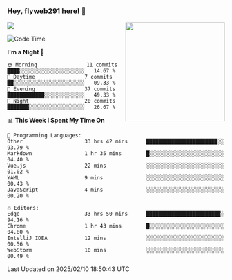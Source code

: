 ### Hey, flyweb291 here! 👋

![](https://metrics.lecoq.io/cherry291?template=classic&config.timezone=Asia%2FShanghai)
<img align='right' src="https://media.giphy.com/media/M9gbBd9nbDrOTu1Mqx/giphy.gif" width="230">
<!-- ![](https://github-readme-stats-ouuan.vercel.app/api?username=flyweb291&theme=dark&show_icons=true) -->

<!--START_SECTION:waka-->
![Code Time](http://img.shields.io/badge/Code%20Time-881%20hrs%2043%20mins-blue)

**I'm a Night 🦉** 

```text
🌞 Morning                11 commits          ████░░░░░░░░░░░░░░░░░░░░░   14.67 % 
🌆 Daytime                7 commits           ██░░░░░░░░░░░░░░░░░░░░░░░   09.33 % 
🌃 Evening                37 commits          ████████████░░░░░░░░░░░░░   49.33 % 
🌙 Night                  20 commits          ███████░░░░░░░░░░░░░░░░░░   26.67 % 
```


📊 **This Week I Spent My Time On** 

```text
💬 Programming Languages: 
Other                    33 hrs 42 mins      ███████████████████████░░   93.79 % 
Markdown                 1 hr 35 mins        █░░░░░░░░░░░░░░░░░░░░░░░░   04.40 % 
Vue.js                   22 mins             ░░░░░░░░░░░░░░░░░░░░░░░░░   01.02 % 
YAML                     9 mins              ░░░░░░░░░░░░░░░░░░░░░░░░░   00.43 % 
JavaScript               4 mins              ░░░░░░░░░░░░░░░░░░░░░░░░░   00.20 % 

🔥 Editors: 
Edge                     33 hrs 50 mins      ████████████████████████░   94.16 % 
Chrome                   1 hr 43 mins        █░░░░░░░░░░░░░░░░░░░░░░░░   04.80 % 
IntelliJ IDEA            12 mins             ░░░░░░░░░░░░░░░░░░░░░░░░░   00.56 % 
WebStorm                 10 mins             ░░░░░░░░░░░░░░░░░░░░░░░░░   00.49 % 
```


 Last Updated on 2025/02/10 18:50:43 UTC
<!--END_SECTION:waka-->

<!--
**flyweb291/数字游牧人** is a ✨ _special_ ✨ repository because its `README.md` (this file) appears on your GitHub profile.

Here are some ideas to get you started:

- 🔭 I’m currently working on ...
- 🌱 I’m currently learning ...
- 👯 I’m looking to collaborate on ...
- 🤔 I’m looking for help with ...
- 💬 Ask me about ...
- 📫 How to reach me: ...
- 😄 Pronouns: ...
- ⚡ Fun fact: ...
-->
